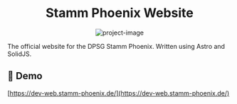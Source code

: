 <h1 align="center" id="title">Stamm Phoenix Website</h1>

<p align="center"><img src="https://socialify.git.ci/welles/stamm-phoenix/image?font=Raleway&amp;forks=1&amp;issues=1&amp;name=1&amp;pattern=Solid&amp;pulls=1&amp;stargazers=1&amp;theme=Auto" alt="project-image"></p>

<p id="description">The official website for the DPSG Stamm Phoenix. Written using Astro and SolidJS.</p>

<h2>🚀 Demo</h2>

[https://dev-web.stamm-phoenix.de/](https://dev-web.stamm-phoenix.de/)